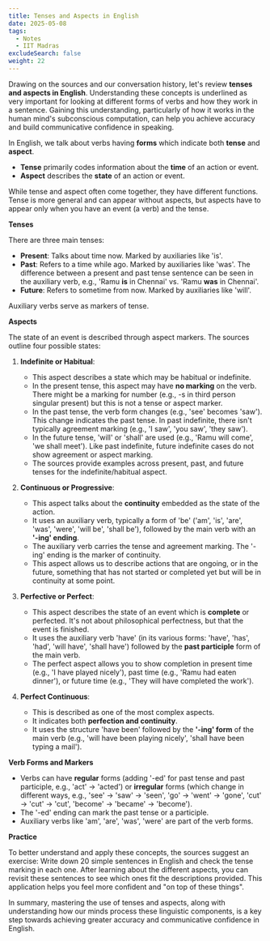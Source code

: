 ```yaml
---
title: Tenses and Aspects in English
date: 2025-05-08
tags:
  - Notes 
  - IIT Madras
excludeSearch: false
weight: 22
---
```


Drawing on the sources and our conversation history, let's review **tenses and aspects in English**. Understanding these concepts is underlined as very important for looking at different forms of verbs and how they work in a sentence. Gaining this understanding, particularly of how it works in the human mind's subconscious computation, can help you achieve accuracy and build communicative confidence in speaking.

In English, we talk about verbs having **forms** which indicate both **tense** and **aspect**.

*   **Tense** primarily codes information about the **time** of an action or event.
*   **Aspect** describes the **state** of an action or event.

While tense and aspect often come together, they have different functions. Tense is more general and can appear without aspects, but aspects have to appear only when you have an event (a verb) and the tense.

**Tenses**

There are three main tenses:

*   **Present**: Talks about time now. Marked by auxiliaries like 'is'.
*   **Past**: Refers to a time while ago. Marked by auxiliaries like 'was'. The difference between a present and past tense sentence can be seen in the auxiliary verb, e.g., 'Ramu **is** in Chennai' vs. 'Ramu **was** in Chennai'.
*   **Future**: Refers to sometime from now. Marked by auxiliaries like 'will'.

Auxiliary verbs serve as markers of tense.

**Aspects**

The state of an event is described through aspect markers. The sources outline four possible states:

1.  **Indefinite or Habitual**:
    *   This aspect describes a state which may be habitual or indefinite.
    *   In the present tense, this aspect may have **no marking** on the verb. There might be a marking for number (e.g., -s in third person singular present) but this is not a tense or aspect marker.
    *   In the past tense, the verb form changes (e.g., 'see' becomes 'saw'). This change indicates the past tense. In past indefinite, there isn't typically agreement marking (e.g., 'I saw', 'you saw', 'they saw').
    *   In the future tense, 'will' or 'shall' are used (e.g., 'Ramu will come', 'we shall meet'). Like past indefinite, future indefinite cases do not show agreement or aspect marking.
    *   The sources provide examples across present, past, and future tenses for the indefinite/habitual aspect.

2.  **Continuous or Progressive**:
    *   This aspect talks about the **continuity** embedded as the state of the action.
    *   It uses an auxiliary verb, typically a form of 'be' ('am', 'is', 'are', 'was', 'were', 'will be', 'shall be'), followed by the main verb with an **'-ing' ending**.
    *   The auxiliary verb carries the tense and agreement marking. The '-ing' ending is the marker of continuity.
    *   This aspect allows us to describe actions that are ongoing, or in the future, something that has not started or completed yet but will be in continuity at some point.

3.  **Perfective or Perfect**:
    *   This aspect describes the state of an event which is **complete** or perfected. It's not about philosophical perfectness, but that the event is finished.
    *   It uses the auxiliary verb 'have' (in its various forms: 'have', 'has', 'had', 'will have', 'shall have') followed by the **past participle** form of the main verb.
    *   The perfect aspect allows you to show completion in present time (e.g., 'I have played nicely'), past time (e.g., 'Ramu had eaten dinner'), or future time (e.g., 'They will have completed the work').

4.  **Perfect Continuous**:
    *   This is described as one of the most complex aspects.
    *   It indicates both **perfection and continuity**.
    *   It uses the structure 'have been' followed by the **'-ing' form** of the main verb (e.g., 'will have been playing nicely', 'shall have been typing a mail').

**Verb Forms and Markers**

*   Verbs can have **regular** forms (adding '-ed' for past tense and past participle, e.g., 'act' -> 'acted') or **irregular** forms (which change in different ways, e.g., 'see' -> 'saw' -> 'seen', 'go' -> 'went' -> 'gone', 'cut' -> 'cut' -> 'cut', 'become' -> 'became' -> 'become').
*   The '-ed' ending can mark the past tense or a participle.
*   Auxiliary verbs like 'am', 'are', 'was', 'were' are part of the verb forms.

**Practice**

To better understand and apply these concepts, the sources suggest an exercise: Write down 20 simple sentences in English and check the tense marking in each one. After learning about the different aspects, you can revisit these sentences to see which ones fit the descriptions provided. This application helps you feel more confident and "on top of these things".

In summary, mastering the use of tenses and aspects, along with understanding how our minds process these linguistic components, is a key step towards achieving greater accuracy and communicative confidence in English.